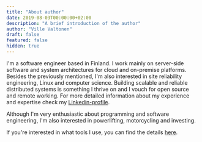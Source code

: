 ```yaml
---
title: "About author"
date: 2019-08-03T00:00:00+02:00
description: "A brief introduction of the author"
author: "Ville Valtonen"
draft: false
featured: false
hidden: true
---
```


I'm a software engineer based in Finland. I work mainly on server-side software and system architectures for cloud and on-premise platforms. Besides the previously mentioned, I'm also interested in site reliability engineering, Linux and computer science. Building scalable and reliable distributed systems is something I thrive on and I vouch for open source and remote working. For more detailed information about my experience and expertise check my [Linkedin-profile](https://linkedin.com/in/valtonenville1).

Although I'm very enthusiastic about programming and software engineering, I'm also interested in powerlifting, motorcycling and investing.

If you're interested in what tools I use, you can find the details [here](https://villevaltonen.fi/post/gear/).

